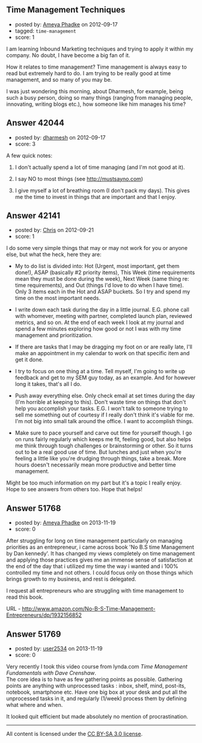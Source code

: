 ## Time Management Techniques

- posted by: [Ameya Phadke](https://stackexchange.com/users/-1/13363-ameya-phadke) on 2012-09-17
- tagged: `time-management`
- score: 1

I am learning Inbound Marketing techniques and trying to apply it within my company. No doubt, I have become a big fan of it.

How it relates to time management? Time management is always easy to read but extremely hard to do. 
I am trying to be really good at time management, and so many of you may be. 

I was just wondering this morning, about Dharmesh, for example, being such a busy person, doing so many things (ranging from managing people, innovating, writing blogs etc.), how someone like him manages his time?




## Answer 42044

- posted by: [dharmesh](https://stackexchange.com/users/-1/4-dharmesh) on 2012-09-17
- score: 3

A few quick notes:

1. I don't actually spend a lot of time managing (and I'm not good at it).

2. I say NO to most things (see http://mustsayno.com)

3. I give myself a lot of breathing room (I don't pack my days).  This gives me the time to invest in things that are important and that I enjoy.


## Answer 42141

- posted by: [Chris](https://stackexchange.com/users/-1/412-chris) on 2012-09-21
- score: 1

I do some very simple things that may or may not work for you or anyone else, but what the heck, here they are:

- My to do list is divided into: Hot (Urgent, most important, get them done!), ASAP (basically #2 priority items), This Week (time requirements mean they must be done during the week), Next Week (same thing re: time requirements), and Out (things I'd love to do when I have time). Only 3 items each in the Hot and ASAP buckets. So I try and spend my time on the most important needs.

- I write down each task during the day in a little journal. E.G. phone call with whomever, meeting with partner, completed launch plan, reviewed metrics, and so on. At the end of each week I look at my journal and spend a few minutes exploring how good or not I was with my time management and prioritization.

- If there are tasks that I may be dragging my foot on or are really late, I'll make an appointment in my calendar to work on that specific item and get it done.

- I try to focus on one thing at a time. Tell myself, I'm going to write up feedback and get to my SEM guy today, as an example. And for however long it takes, that's all I do.

- Push away everything else. Only check email at set times during the day (I'm horrible at keeping to this). Don't waste time on things that don't help you accomplish your tasks. E.G. I won't talk to someone trying to sell me something out of courtesy if I really don't think it's viable for me. I'm not big into small talk around the office. I want to accomplish things.

- Make sure to pace yourself and carve out time for yourself though. I go on runs fairly regularly which keeps me fit, feeling good, but also helps me think through tough challenges or brainstorming or other. So it turns out to be a real good use of time. But lunches and just when you're feeling a little like you're drudging through things, take a break. More hours doesn't necessarily mean more productive and better time management.

Might be too much information on my part but it's a topic I really enjoy. Hope to see answers from others too. Hope that helps!




## Answer 51768

- posted by: [Ameya Phadke](https://stackexchange.com/users/-1/13363-ameya-phadke) on 2013-11-19
- score: 0

<p>After struggling for long on time management particularly on managing priorities as an entrepreneur, i came across book 'No B.S time Management by Dan kennedy'.
It has changed my views completely on time management and applying those practices gives me an immense sense of satisfaction at the end of the day that i utilized my time the way i wanted and i 100% controlled my time and not others.  I could focus only on those things which brings growth to my business, and rest is delegated.</p>

<p>I request all entrepreneurs who are struggling with time management to read this book.</p>

<p>URL - <a href="http://rads.stackoverflow.com/amzn/click/1932156852" rel="nofollow">http://www.amazon.com/No-B-S-Time-Management-Entrepreneurs/dp/1932156852</a></p>



## Answer 51769

- posted by: [user2534](https://stackexchange.com/users/-1/11390-user2534) on 2013-11-19
- score: 0

<p>Very recently I took this video course from lynda.com <em>Time Management Fundamentals
with Dave Crenshaw</em>.<br>
The core idea is to have as few gathering points as possible. Gathering points are anything with unprocessed tasks : inbox, shelf, mind, post-its, notebook, smartphone etc.
Have one big box at your desk and put all the unprocessed tasks in it, and regularly (1/week) process them by defining what where and when.</p>

<p>It looked quit efficient but made absolutely no mention of procrastination. </p>




---

All content is licensed under the [CC BY-SA 3.0 license](https://creativecommons.org/licenses/by-sa/3.0/).
